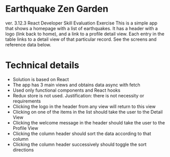 # Earthquake Zen Garden 

ver. 3.12.3
React Developer Skill Evaluation Exercise
This is a simple app that shows a homepage with a list of earthquakes. It has a header with a logo (link back to home), and a link to a profile detail view. Each entry in the table links to a detail view of that particular record. See the screens and reference data below.

# Technical details
* Solution is based on React
* The app has 3 main views and obtains data async with fetch
* Used only functional components and React hooks
* Redux store is not used. Justification: there is not necessity or requirements
* Clicking the logo in the header from any view will return to this view
* Clicking on one of the items in the list should take the user to the Detail View
* Clicking the welcome message in the header should take the user to the Profile View
* Clicking the column header should sort the data according to that column
* Clicking the column header successively should toggle the sort directions
